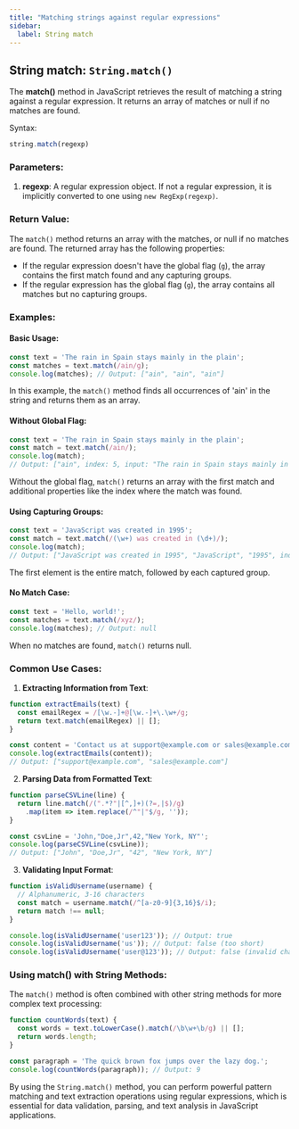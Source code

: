 ```yaml
---
title: "Matching strings against regular expressions"
sidebar:
  label: String match
---
```


## String match: `String.match()`

The **match()** method in JavaScript retrieves the result of matching a string against a regular expression. It returns an array of matches or null if no matches are found.

Syntax:
```javascript
string.match(regexp)
```

### Parameters:

1. **regexp**: A regular expression object. If not a regular expression, it is implicitly converted to one using `new RegExp(regexp)`.

### Return Value:

The `match()` method returns an array with the matches, or null if no matches are found. The returned array has the following properties:

- If the regular expression doesn't have the global flag (`g`), the array contains the first match found and any capturing groups.
- If the regular expression has the global flag (`g`), the array contains all matches but no capturing groups.

### Examples:

#### Basic Usage:

```javascript
const text = 'The rain in Spain stays mainly in the plain';
const matches = text.match(/ain/g);
console.log(matches); // Output: ["ain", "ain", "ain"]
```

In this example, the `match()` method finds all occurrences of 'ain' in the string and returns them as an array.

#### Without Global Flag:

```javascript
const text = 'The rain in Spain stays mainly in the plain';
const match = text.match(/ain/);
console.log(match);
// Output: ["ain", index: 5, input: "The rain in Spain stays mainly in the plain", groups: undefined]
```

Without the global flag, `match()` returns an array with the first match and additional properties like the index where the match was found.

#### Using Capturing Groups:

```javascript
const text = 'JavaScript was created in 1995';
const match = text.match(/(\w+) was created in (\d+)/);
console.log(match);
// Output: ["JavaScript was created in 1995", "JavaScript", "1995", index: 0, input: "JavaScript was created in 1995", groups: undefined]
```

The first element is the entire match, followed by each captured group.

#### No Match Case:

```javascript
const text = 'Hello, world!';
const matches = text.match(/xyz/);
console.log(matches); // Output: null
```

When no matches are found, `match()` returns null.

### Common Use Cases:

1. **Extracting Information from Text**:

```javascript
function extractEmails(text) {
  const emailRegex = /[\w.-]+@[\w.-]+\.\w+/g;
  return text.match(emailRegex) || [];
}

const content = 'Contact us at support@example.com or sales@example.com for assistance.';
console.log(extractEmails(content)); 
// Output: ["support@example.com", "sales@example.com"]
```

2. **Parsing Data from Formatted Text**:

```javascript
function parseCSVLine(line) {
  return line.match(/(".*?"|[^,]+)(?=,|$)/g)
    .map(item => item.replace(/^"|"$/g, ''));
}

const csvLine = 'John,"Doe,Jr",42,"New York, NY"';
console.log(parseCSVLine(csvLine)); 
// Output: ["John", "Doe,Jr", "42", "New York, NY"]
```

3. **Validating Input Format**:

```javascript
function isValidUsername(username) {
  // Alphanumeric, 3-16 characters
  const match = username.match(/^[a-z0-9]{3,16}$/i);
  return match !== null;
}

console.log(isValidUsername('user123')); // Output: true
console.log(isValidUsername('us')); // Output: false (too short)
console.log(isValidUsername('user@123')); // Output: false (invalid character)
```

### Using match() with String Methods:

The `match()` method is often combined with other string methods for more complex text processing:

```javascript
function countWords(text) {
  const words = text.toLowerCase().match(/\b\w+\b/g) || [];
  return words.length;
}

const paragraph = 'The quick brown fox jumps over the lazy dog.';
console.log(countWords(paragraph)); // Output: 9
```

By using the `String.match()` method, you can perform powerful pattern matching and text extraction operations using regular expressions, which is essential for data validation, parsing, and text analysis in JavaScript applications. 